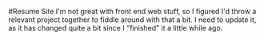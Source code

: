 #Resume Site
I'm not great with front end web stuff, so I figured I'd throw a relevant project together to fiddle around with that a bit. I need to update it, as it has changed quite a bit since I "finished" it a little while ago.
